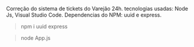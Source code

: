 Correção do sistema de tickets do Varejão 24h.
tecnologias usadas: Node Js, Visual Studio Code.
Dependencias do NPM: uuid e express.

> npm i uuid express

> node App.js
